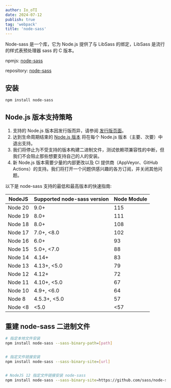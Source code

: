 ```yaml
---
author: Io_oTI
date: 2024-07-12
publish: true
tag: 'webpack'
title: 'node-sass'
---
```


Node-sass 是一个库，它为 Node.js 提供了与 LibSass 的绑定，LibSass 是流行的样式表预处理器 sass 的 C 版本。

npmjs: [node-sass](https://www.npmjs.com/package/node-sass)

repository: [node-sass](https://github.com/sass/node-sass)

## 安装

```sh
npm install node-sass
```

## Node.js 版本支持策略

1. 支持的 Node.js 版本因发行版而异，请参阅 [发行版页面](https://github.com/sass/node-sass/releases)。
2. 达到生命周期结束的 [Node.js 版本](https://github.com/nodejs/Release) 将在每个 Node.js 版本（主要、次要）中退出支持。
3. 我们将停止为不受支持的版本构建二进制文件，测试依赖项兼容性的中断，但我们不会阻止那些想要支持自己的人的安装。
4. 新 Node.js 版本需要少量的内部更改以及 CI 提供商（AppVeyor、GitHub Actions）的支持。我们将打开一个问题供感兴趣的各方订阅，并关闭其他问题。

以下是 node-sass 支持的最低和最高版本的快速指南:

| NodeJS  | Supported node-sass version | Node Module |
| ------- | --------------------------- | ----------- |
| Node 20 | 9.0+                        | 115         |
| Node 19 | 8.0+                        | 111         |
| Node 18 | 8.0+                        | 108         |
| Node 17 | 7.0+, <8.0                  | 102         |
| Node 16 | 6.0+                        | 93          |
| Node 15 | 5.0+, <7.0                  | 88          |
| Node 14 | 4.14+                       | 83          |
| Node 13 | 4.13+, <5.0                 | 79          |
| Node 12 | 4.12+                       | 72          |
| Node 11 | 4.10+, <5.0                 | 67          |
| Node 10 | 4.9+, <6.0                  | 64          |
| Node 8  | 4.5.3+, <5.0                | 57          |
| Node <8 | <5.0                        | <57         |

## 重建 node-sass 二进制文件

```sh
# 指定本地文件安装
npm install node-sass --sass-binary-path=[path]


# 指定文件链接安装
npm install node-sass --sass-binary-site=[url]


# NodeJS 12 指定文件链接安装 node-sass
npm install node-sass --sass-binary-site=https://github.com/sass/node-sass/releases/download/v4.12.0/win32-x64-72_binding.node
```
